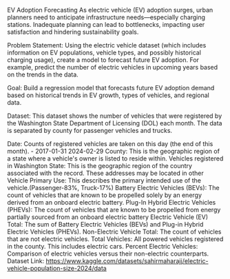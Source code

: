 EV Adoption Forecasting
As electric vehicle (EV) adoption surges, urban planners need to anticipate infrastructure needs—especially charging stations. Inadequate planning can lead to bottlenecks, impacting user satisfaction and hindering sustainability goals.

Problem Statement: Using the electric vehicle dataset (which includes information on EV populations, vehicle types, and possibly historical charging usage), create a model to forecast future EV adoption. For example, predict the number of electric vehicles in upcoming years based on the trends in the data.

Goal: Build a regression model that forecasts future EV adoption demand based on historical trends in EV growth, types of vehicles, and regional data.

Dataset: This dataset shows the number of vehicles that were registered by the Washington State Department of Licensing (DOL) each month. The data is separated by county for passenger vehicles and trucks.

Date: Counts of registered vehicles are taken on this day (the end of this month). - 2017-01-31 2024-02-29
County: This is the geographic region of a state where a vehicle's owner is listed to reside within. Vehicles registered in Washington
State: This is the geographic region of the country associated with the record. These addresses may be located in other
Vehicle Primary Use: This describes the primary intended use of the vehicle.(Passenger-83%, Truck-17%)
Battery Electric Vehicles (BEVs): The count of vehicles that are known to be propelled solely by an energy derived from an onboard electric battery.
Plug-In Hybrid Electric Vehicles (PHEVs): The count of vehicles that are known to be propelled from energy partially sourced from an onboard electric battery
Electric Vehicle (EV) Total: The sum of Battery Electric Vehicles (BEVs) and Plug-in Hybrid Electric Vehicles (PHEVs).
Non-Electric Vehicle Total: The count of vehicles that are not electric vehicles.
Total Vehicles: All powered vehicles registered in the county. This includes electric cars.
Percent Electric Vehicles: Comparison of electric vehicles versus their non-electric counterparts.
Dataset Link: https://www.kaggle.com/datasets/sahirmaharajj/electric-vehicle-population-size-2024/data
